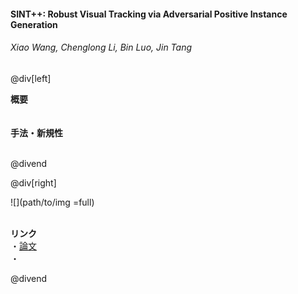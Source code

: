 #### SINT++: Robust Visual Tracking via Adversarial Positive Instance Generation
###### Xiao Wang, Chenglong Li, Bin Luo, Jin Tang

@div[left]

__概要__<br>
<br><br>
__手法・新規性__<br>
<br>


@divend

@div[right]

![](path/to/img =full)<br>
<br>

__リンク__<br>
・[論文](http://openaccess.thecvf.com/content_cvpr_2018/papers/Wang_SINT_Robust_Visual_CVPR_2018_paper.pdf)<br>
・[](url)<br>

@divend
